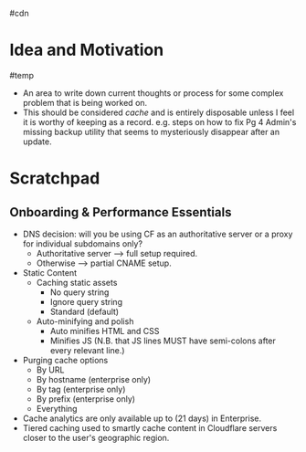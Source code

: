 #cdn

# Idea and Motivation
#temp
* An area to write down current thoughts or process for some complex problem that is being worked on.
* This should be considered _cache_ and is entirely disposable unless I feel it is worthy of keeping as a record. e.g. steps on how to fix Pg 4 Admin's missing backup utility that seems to mysteriously disappear after an update.
# Scratchpad
## Onboarding & Performance Essentials
* DNS decision: will you be using CF as an authoritative server or a proxy for individual subdomains only?
	* Authoritative server --> full setup required.
	* Otherwise --> partial CNAME setup.
* Static Content
	* Caching static assets
		* No query string
		* Ignore query string
		* Standard (default)
	* Auto-minifying and polish
		* Auto minifies HTML and CSS
		* Minifies JS (N.B. that JS lines MUST have semi-colons after every relevant line.)
* Purging cache options
	* By URL
	* By hostname (enterprise only)
	* By tag (enterprise only)
	* By prefix (enterprise only)
	* Everything
* Cache analytics are only available up to (21 days) in Enterprise.
* Tiered caching used to smartly cache content in Cloudflare servers closer to the user's geographic region.